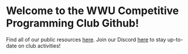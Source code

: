 # Welcome to the WWU Competitive Programming Club Github!
Find all of our public resources [here](https://github.com/WWU-CPC/Resources). Join our Discord [here](https://discord.gg/SRvCZyF8sC) to stay up-to-date on club activities!
